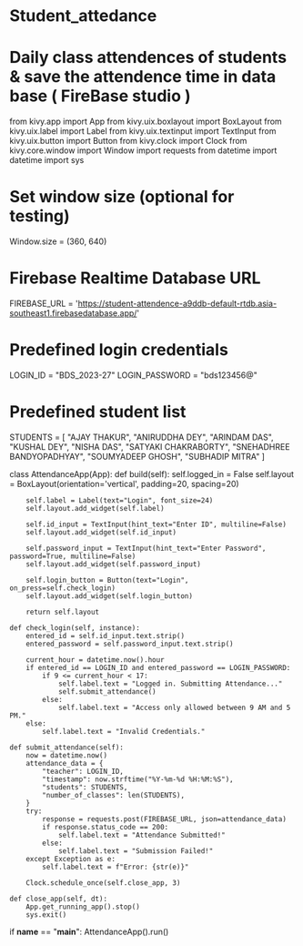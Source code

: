 # Student_attedance
# Daily class attendences of students &amp; save the attendence time in data base ( FireBase studio )
 
from kivy.app import App
from kivy.uix.boxlayout import BoxLayout
from kivy.uix.label import Label
from kivy.uix.textinput import TextInput
from kivy.uix.button import Button
from kivy.clock import Clock
from kivy.core.window import Window
import requests
from datetime import datetime
import sys

# Set window size (optional for testing)
Window.size = (360, 640)

# Firebase Realtime Database URL
FIREBASE_URL = 'https://student-attendence-a9ddb-default-rtdb.asia-southeast1.firebasedatabase.app/'

# Predefined login credentials
LOGIN_ID = "BDS_2023-27"
LOGIN_PASSWORD = "bds123456@"

# Predefined student list
STUDENTS = [
    "AJAY THAKUR",
    "ANIRUDDHA DEY",
    "ARINDAM DAS",
    "KUSHAL DEY",
    "NISHA DAS",
    "SATYAKI CHAKRABORTY",
    "SNEHADHREE BANDYOPADHYAY",
    "SOUMYADEEP GHOSH",
    "SUBHADIP MITRA"
]

class AttendanceApp(App):
    def build(self):
        self.logged_in = False
        self.layout = BoxLayout(orientation='vertical', padding=20, spacing=20)

        self.label = Label(text="Login", font_size=24)
        self.layout.add_widget(self.label)

        self.id_input = TextInput(hint_text="Enter ID", multiline=False)
        self.layout.add_widget(self.id_input)

        self.password_input = TextInput(hint_text="Enter Password", password=True, multiline=False)
        self.layout.add_widget(self.password_input)

        self.login_button = Button(text="Login", on_press=self.check_login)
        self.layout.add_widget(self.login_button)

        return self.layout

    def check_login(self, instance):
        entered_id = self.id_input.text.strip()
        entered_password = self.password_input.text.strip()

        current_hour = datetime.now().hour
        if entered_id == LOGIN_ID and entered_password == LOGIN_PASSWORD:
            if 9 <= current_hour < 17:
                self.label.text = "Logged in. Submitting Attendance..."
                self.submit_attendance()
            else:
                self.label.text = "Access only allowed between 9 AM and 5 PM."
        else:
            self.label.text = "Invalid Credentials."

    def submit_attendance(self):
        now = datetime.now()
        attendance_data = {
            "teacher": LOGIN_ID,
            "timestamp": now.strftime("%Y-%m-%d %H:%M:%S"),
            "students": STUDENTS,
            "number_of_classes": len(STUDENTS),
        }
        try:
            response = requests.post(FIREBASE_URL, json=attendance_data)
            if response.status_code == 200:
                self.label.text = "Attendance Submitted!"
            else:
                self.label.text = "Submission Failed!"
        except Exception as e:
            self.label.text = f"Error: {str(e)}"

        Clock.schedule_once(self.close_app, 3)

    def close_app(self, dt):
        App.get_running_app().stop()
        sys.exit()

if __name__ == "__main__":
    AttendanceApp().run()
